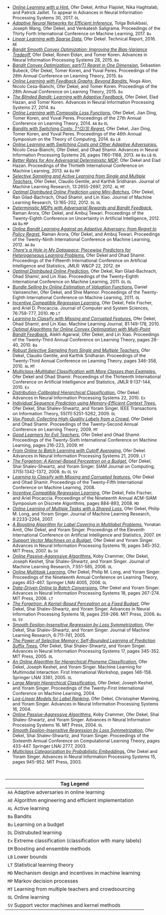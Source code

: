 * [*Online Learning with a Hint.*](pdf/2017DekelFlHaJa.pdf) Ofer Dekel, Arthur Flajolet, Nika Haghtalab, and Patrick Jaillet. To appear in Advances in Neural Information Processing Systems 30, 2017. `OL`
* [*Adaptive Neural Networks for Efficient Inference.*](pdf/2017BolukbasiWaDeSa.pdf) Tolga Bolukbasi, Joseph Wang, Ofer Dekel, and Venkatesh Saligrama. Proceedings of the Thirty Forth International Conference on Machine Learning, 2017. `Bu`
* [*Linear Learning with Sparse Data.*](pdf/2016Dekel.pdf) Ofer Dekel. Technical Report, 2016. `AE`
* [*Bandit Smooth Convex Optimization: Improving the Bias-Variance Tradeoff.*](pdf/2015DekelElKo.pdf) Ofer Dekel, Ronen Eldan, and Tomer Koren. Advances in Neural Information Processing Systems 28, 2015. `Ba`
* [*Bandit Convex Optimization: sqrt(T) Regret in One Dimension.*](pdf/2015BubeckDeKoPe.pdf) Sebastien Bubeck, Ofer Dekel, Tomer Koren, and Yuval Peres. Proceedings of the 28th Annual Conference on Learning Theory, 2015. `Ba`
* [*Online Learning with Feedback Graphs: Beyond Bandits.*](pdf/2015AlonCeDeKo.pdf) Noga Alon, Nicolo Cesa-Bianchi, Ofer Dekel, and Tomer Koren. Proceedings of the 28th Annual Conference on Learning Theory, 2015. `Ba`
* [*The Blinded Bandit: Learning with Adaptive Feedback.*](pdf/2014DekelHaKo.pdf) Ofer Dekel, Elad Hazan, and Tomer Koren. Advances in Neural Information Processing Systems 27, 2014. `Ba`
* [*Online Learning with Composite Loss Functions.*](pdf/2014bDekelDiKoPe.pdf) Ofer Dekel, Jian Ding, Tomer Koren, and Yuval Peres. Proceedings of the 27th Annual Conference on Learning Theory, 2014. `AA` `Ba` `OL`
* [*Bandits with Switching Costs: T^(2/3) Regret.*](pdf/2014DekelDiKoPe.pdf) Ofer Dekel, Jian Ding, Tomer Koren, and Yuval Peres. Proceedings of the 46th Annual Symposium on the Theory of Computing, 2014. `Ba` `LB`
* [*Online Learning with Switching Costs and Other Adaptive Adversaries.*](pdf/2013CesaBianchiDeSh.pdf) Nicolo Cesa-Bianchi, Ofer Dekel, and Ohad Shamir. Advances in Neural Information Processing Systems 26, pages 1160-1168, 2013. `AA` `Ba` `LB` `OL`
* [*Better Rates for Any Adversarial Deterministic MDP.*](pdf/2013DekelHa.pdf) Ofer Dekel and Elad Hazan. Proceedings of the Thirtieth International Conference on Machine Learning, 2013. `AA` `Ba` `MP`
* [*Selective Sampling and Active Learning from Single and Multiple Teachers.*](pdf/2012DekelGeSr.pdf) Ofer Dekel, Claudio Gentile, and Karthik Sridharan. Journal of Machine Learning Research, 13:2655-2697, 2012. `AL` `MT`
* [*Optimal Distributed Online Prediction using Mini-Batches.*](pdf/2012DekelGiShXi.pdf) Ofer Dekel, Ran Gilad-Bachrach, Ohad Shamir, and Lin Xiao. Journal of Machine Learning Research, 13:165-202, 2012. `DL` `OL`
* [*Deterministic MDPs with Adversarial Rewards and Bandit Feedback.*](pdf/2012bAroraDeTe.pdf) Raman Arora, Ofer Dekel, and Ambuj Tewari. Proceedings of the Twenty-Eighth Conference on Uncertainty in Artificial Intelligence, 2012. `AA` `Ba` `MP`
* [*Online Bandit Learning Against an Adaptive Adversary: from Regret to Policy Regret.*](pdf/2012AroraDeTe.pdf) Raman Arora, Ofer Dekel, and Ambuj Tewari. Proceedings of the Twenty-Ninth International Conference on Machine Learning, 2012. `AA` `Ba`
* [*There's a Hole in My Dataspace: Piecewise Predictors for Heterogeneous Learning Problems.*](pdf/2012DekelSh.pdf) Ofer Dekel and Ohad Shamir. Proceedings of the Fifteenth International Conference on Artificial Intelligence and Statistics, JMLR: W&CP 22, 2012. `EM`
* [*Optimal Distributed Online Prediction.*](pdf/2011DekelGiShXi.pdf) Ofer Dekel, Ran Gilad-Bachrach, Ohad Shamir, and Lin Xiao. Proceedings of the Twenty-Eighth International Conference on Machine Learning, 2011. `DL` `OL`
* [*Bundle Selling by Online Estimation of Valuation Functions.*](pdf/2011VainsencherDeMa.pdf) Daniel Vainsencher, Ofer Dekel, and Shie Mannor. Proceedings of the Twenty-Eighth International Conference on Machine Learning, 2011. `OL`
* [*Incentive Compatible Regression Learning.*](pdf/2010DekelFiPr.pdf) Ofer Dekel, Felix Fischer, and Ariel D. Procaccia. Journal of Computer and System Sciences, 76:759-777, 2010. `MD` `LT`
* [*Learning to Classify with Missing and Corrupted Features.*](pdf/2010DekelShXi.pdf) Ofer Dekel, Ohad Shamir, and Lin Xiao. Machine Learning Journal, 81:149-178, 2010. 
* [*Optimal Algorithms for Online Convex Optimization with Multi-Point Bandit Feedback.*](pdf/2010AgarwalDeXi.pdf) Alekh Agarwal, Ofer Dekel, and Lin Xiao. Proceedings of the Twenty-Third Annual Conference on Learning Theory, pages 28-40, 2010. `Ba`
* [*Robust Selective Sampling from Single and Multiple Teachers.*](pdf/2010DekelGeSr.pdf) Ofer Dekel, Claudio Gentile, and Karthik Sridharan. Proceedings of the Twenty-Third Annual Conference on Learning Theory, pages 346-358, 2010. `AL` `MT`
* [*Multiclass-Multilabel Classification with More Classes than Examples.*](pdf/2010DekelSh.pdf) Ofer Dekel and Ohad Shamir. Proceedings of the Thirteenth International Conference on Artificial Intelligence and Statistics, JMLR 9:137-144, 2010. `Ex`
* [*Distribution-Calibrated Hierarchical Classification.*](pdf/2010Dekel.pdf) Ofer Dekel. Advances in Neural Information Processing Systems 22, 2010. `Ex`
* [*Individual Sequence Prediction using Memory-Efficient Context Trees.*](pdf/2009DekelShSi.pdf) Ofer Dekel, Shai Shalev-Shwartz, and Yoram Singer. IEEE Transactions on Information Theory, 55(11):5251-5262, 2009. `OL`
* [*Vox Populi: Collecting High-Quality Labels from a Crowd.*](pdf/2009bDekelSh.pdf) Ofer Dekel and Ohad Shamir. Proceedings of the Twenty-Second Annual Conference on Learning Theory, 2009. `MT`
* [*Good Learners for Evil Teachers.*](pdf/2009aDekelSh.pdf) Ofer Dekel and Ohad Shamir. Proceedings of the Twenty-Sixth International Conference on Machine Learning, pages 216-223, 2009. `MT`
* [*From Online to Batch Learning with Cutoff Averaging.*](pdf/2009Dekel.pdf) Ofer Dekel. Advances in Neural Information Processing Systems 21, 2009. `LT`
* [*The Forgetron: A Kernel-Based Perceptron on a Budget.*](pdf/2008DekelShSi.pdf) Ofer Dekel, Shai Shalev-Shwartz, and Yoram Singer. SIAM Journal on Computing, 37(5):1342-1372, 2008. `Bu` `OL` `SV`
* [*Learning to Classify with Missing and Corrupted features.*](pdf/2008DekelSh.pdf) Ofer Dekel and Ohad Shamir. Proceedings of the Twenty-Fifth International Conference on Machine Learning, 2008.
* [*Incentive Compatible Regression Learning.*](pdf/2008DekelFiPr.pdf) Ofer Dekel, Felix Fischer, and Ariel Procaccia. Proceedings of the Nineteenth Annual ACM-SIAM Symposium on Discrete Algorithms, pages 884-893, 2008. `MD`
* [*Online Learning of Multiple Tasks with a Shared Loss.*](pdf/2007DekelLoSi.pdf) Ofer Dekel, Philip M. Long, and Yoram Singer. Journal of Machine Learning Research, 8:2233-2264, 2007. 
* [*A Boosting Algorithm for Label Covering in Multilabel Problems.*](pdf/2007AmitDeSi.pdf) Yonatan Amit, Ofer Dekel, and Yoram Singer. Proceedings of the Eleventh International Conference on Artificial Intelligence and Statistics, 2007. `EM`
* [*Support Vector Machines on a Budget.*](pdf/2007DekelSi.pdf) Ofer Dekel and Yoram Singer. Advances in Neural Information Processing Systems 19, pages 345-352. MIT Press, 2007. `Bu` `SV`
* [*Online Passive-Aggressive Algorithms.*](pdf/2006CrammerDeKeShSi.pdf) Koby Crammer, Ofer Dekel, Joseph Keshet, Shai Shalev-Shwartz, and Yoram Singer. Journal of Machine Learning Research, 7:551-585, 2006. `OL`
* [*Online Multitask Learning.*](pdf/2006DekelLoSi.pdf) Ofer Dekel, Philip M. Long, and Yoram Singer. Proceedings of the Nineteenth Annual Conference on Learning Theory, pages 453-467. Springer LNAI 4005, 2006. `OL`
* [*Data-Driven Online to Batch Conversions.*](pdf/2006DekelSi.pdf) Ofer Dekel and Yoram Singer. Advances in Neural Information Processing Systems 18, pages 267-274. MIT Press, 2006. `LT`
* [*The Forgetron: A Kernel-Based Perceptron on a Fixed Budget.*](pdf/2006DekelShSi.pdf) Ofer Dekel, Shai Shalev-Shwartz, and Yoram Singer. Advances in Neural Information Processing Systems 18, pages 259-266. MIT Press, 2006. `Bu` `OL` `SV`
* [*Smooth Epsilon-Insensitive Regression by Loss Symmetrization.*](pdf/2005DekelShSi.pdf) Ofer Dekel, Shai Shalev-Shwartz, and Yoram Singer. Journal of Machine Learning Research, 6:711-741, 2005.
* [*The Power of Selective Memory: Self-Bounded Learning of Prediction Suffix Trees.*](pdf/2005aDekelShSi.pdf) Ofer Dekel, Shai Shalev-Shwartz, and Yoram Singer. Advances in Neural Information Processing Systems 17, pages 345-352. MIT Press, 2005. `OL`
* [*An Online Algorithm for Hierarchical Phoneme Classification.*](pdf/2005DekelKeSi.pdf) Ofer Dekel, Joseph Keshet, and Yoram Singer. Machine Learning for Multimodal Interaction: First International Workshop, pages 146-158. Springer LNAI 3361, 2005. `OL`
* [*Large Margin Hierarchical Classification.*](pdf/2004DekelKeSi.pdf) Ofer Dekel, Joseph Keshet, and Yoram Singer. Proceedings of the Twenty-First International Conference on Machine Learning, 2004.
* [*Log-Linear Models for Label Ranking.*](pdf/2004DekelMaSi.pdf) Ofer Dekel, Christopher Manning, and Yoram Singer. Advances in Neural Information Processing Systems 16, 2004.
* [*Online Passive-Aggressive Algorithms.*](pdf/2004CrammerDeShSi.pdf) Koby Crammer, Ofer Dekel, Shai Shalev-Shwartz, and Yoram Singer. Advances in Neural Information Processing Systems 16. MIT Press, 2004. `OL`
* [*Smooth Epsilon-Insensitive Regression by Loss Symmetrization.*](pdf/2003DekelShSi.pdf) Ofer Dekel, Shai Shalev-Shwartz, and Yoram Singer. Proceedings of the Sixteenth Annual Conference on Computational Learning Theory, pages 433-447. Springer LNAI 2777, 2003.
* [*Multiclass Categorization by Probabilistic Embeddings.*](pdf/2003DekelSi.pdf) Ofer Dekel and Yoram Singer. Advances in Neural Information Processing Systems 15, pages 945-952. MIT Press, 2003.

<br>
	
| Tag Legend
|-
| `AA` Adaptive adversaries in online learning 
| `AE` Algorithm engineering and efficient implementation
| `AL` Active learning
| `Ba` Bandits
| `Bu` Learning on a budget
| `DL` Distrubuted learning
| `Ex` Extreme classification (classification with many labels)
| `EM` Boosting and ensemble methods
| `LB` Lower bounds 
| `LT` Statistical learning theory
| `MD` Mechanism design and incentives in machine learning
| `MP` Markov decision processes
| `MT` Learning from multiple teachers and crowdsourcing
| `OL` Online learning
| `SV` Support vector machines and kernel methods
